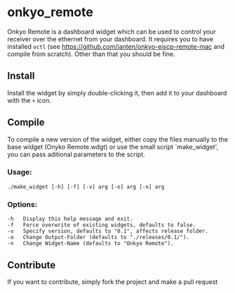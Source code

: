 onkyo_remote
============

Onkyo Remote is a dashboard widget which can be used to control your receiver over the ethernet from your dashboard.
It requires you to have installed `octl` (see https://github.com/janten/onkyo-eiscp-remote-mac and compile from scratch).
Other than that you should be fine.

Install
-------

Install the widget by simply double-clicking it, then add it to your dashboard with the `+` icon.

Compile
-------

To compile a new version of the widget, either copy the files manually to the base widget (Onyko Remote.wdgt)
or use the small script `make_widget', you can pass aditional parameters to the script.

### Usage:

`./make_widget [-h] [-f] [-v] arg [-o] arg [-n] arg`

### Options:
```
-h   Display this help message and exit.
-f   Force overwrite of existing widgets, defaults to false.
-v   Specify version, defaults to "0.1", affects release folder.
-o   Change Output-Folder (defaults to "./releases/0.1/").
-n   Change Widget-Name (defaults to "Onkyo Remote").
```

Contribute
----------

If you want to contribute, simply fork the project and make a pull request


